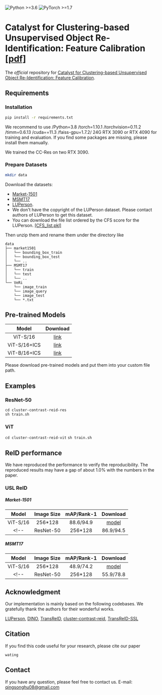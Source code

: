 ![Python >=3.6](https://img.shields.io/badge/Python->=3.6-yellow.svg)
![PyTorch >=1.7](https://img.shields.io/badge/PyTorch->=1.7-blue.svg)

# Catalyst for Clustering-based Unsupervised Object Re-Identification: Feature Calibration [[pdf]](wating)
The *official* repository for [Catalyst for Clustering-based Unsupervised Object Re-Identification: Feature Calibration](wating).

## Requirements

### Installation
```bash
pip install -r requirements.txt
```
We recommend to use /Python=3.8 /torch=1.10.1 /torchvision=0.11.2 /timm=0.6.13 /cuda==11.3 /faiss-gpu=1.7.2/ 24G RTX 3090 or RTX 4090 for training and evaluation. If you find some packages are missing, please install them manually. 

We trained the CC-Res on two RTX 3090.

### Prepare Datasets

```bash
mkdir data
```

Download the datasets:
- [Market-1501](https://drive.google.com/file/d/1pYM3wruB8TonHLwMQ_g1KAz-UqRrH006/view?usp=drive_link)
- [MSMT17](https://drive.google.com/file/d/1TD3COX3laYIpXNvKN6vazv_7x8PNdYkI/view?usp=drive_link)
- [LUPerson](https://github.com/DengpanFu/LUPerson).  
- We don't have the copyright of the LUPerson dataset. Please contact authors of LUPerson to get this dataset.
- You can download the file list ordered by the CFS score for the LUPerson. [[CFS_list.pkl]](https://drive.google.com/file/d/1D6RaiOv3F2WSABYfQB1Aa88mwGoVNa3k/view?usp=sharing)

Then unzip them and rename them under the directory like

```
data
├── market1501
│   └── bounding_box_train
│   └── bounding_box_test
│   └── ..
├── MSMT17
│   └── train
│   └── test
│   └── ..
└── VeRi
    └── image_train
    └── image_query
    └── image_test
    └── *.txt
```

## Pre-trained Models 
| Model         | Download |
| :------:      | :------: |
| ViT-S/16      | [link](https://drive.google.com/file/d/1ODxA7mJv17UfzwfXtY9dTWNsYghoNWGB/view?usp=sharing) |
| ViT-S/16+ICS  | [link](https://drive.google.com/file/d/18FL9JaJNlo15-UksalcJRXX-0dgo4Mz4/view?usp=sharing) |
| ViT-B/16+ICS  | [link](https://drive.google.com/file/d/1ZFMCBZ-lNFMeBD5K8PtJYJfYEk5D9isd/view?usp=sharing) |

Please download pre-trained models and put them into your custom file path.

## Examples

### ResNet-50
`cd cluster-contrast-reid-res`  
`sh train.sh`


### ViT
`cd cluster-contrast-reid-vit`
`sh train.sh`


## ReID performance

We have reproduced the performance to verify the reproducibility. The reproduced results may have a gap of about 1.0% with the numbers in the paper.


### USL ReID
  
##### Market-1501
| Model         | Image Size| mAP/Rank-1 | Download |
| :------:      | :------: |:------: |:------: |
| ViT-S/16      | 256*128 |88.6/94.9 |[model](https://drive.google.com/file/d/1tyrTpv63HO7tSPnouqR55i9w0RdR7Nai/view?usp=drive_link)| 
<!-- | ResNet-50     | 256*128 |86.9/94.5 |[model](https://drive.google.com/file/d/1A6iJvceDFLlLGL4WvqYQOYGuD1Hh8ico/view?usp=drive_link)|   -->


##### MSMT17
| Model         | Image Size| mAP/Rank-1 | Download |
| :------:      | :------: |:------: |:------: |
| ViT-S/16      | 256*128 |48.9/74.2 |[model](https://drive.google.com/file/d/1_TMM5tCedV-kFw1736nrh2Z8shEWO-OL/view?usp=drive_link)| 
<!-- | ResNet-50     | 256*128 |55.9/78.8 |[model](https://drive.google.com/file/d/1vt56YNLnciFr8A94Hhq95N9AVbkbdDGv/view?usp=drive_link)| -->

<!-- 
##### VeRi-776
| Model         | Image Size| mAP/Rank-1 | Download |
| :------:      | :------: |:------: |:------: |
| ResNet-50     | 224*224 |37.6/80.5 |[model](https://drive.google.com/file/d/19sVdSiXbXsVakOZNxn34-lmoplxTOlsj/view?usp=drive_link)|
-->



## Acknowledgment
Our implementation is mainly based on the following codebases. We gratefully thank the authors for their wonderful works.

[LUPerson](https://github.com/DengpanFu/LUPerson), [DINO](https://github.com/facebookresearch/dino), [TransReID](https://github.com/damo-cv/TransReID), [cluster-contrast-reid](https://github.com/alibaba/cluster-contrast-reid),
[TransReID-SSL](https://github.com/damo-cv/TransReID-SSL)

## Citation

If you find this code useful for your research, please cite our paper

```
wating
```

## Contact

If you have any question, please feel free to contact us. E-mail: [qingsonghu08@gmail.com](mailto:qingsonghu08@gmail.com)
